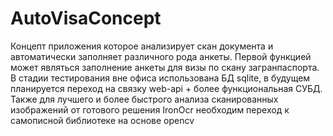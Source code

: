 # AutoVisaConcept
Концепт приложения которое анализирует скан документа и автоматически заполняет различного рода анкеты.
Первой функцией может являться заполнение анкеты для визы по скану загранпаспорта.
В стадии тестирования вне офиса использована БД sqlite, в будущем планируется переход на связку web-api + более функциональная СУБД.
Также для лучшего и более быстрого анализа сканированных изображений от готового решения IronOcr необходим переход к самописной библиотеке на основе opencv
